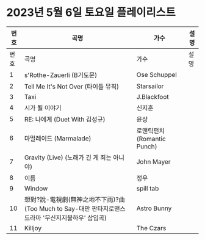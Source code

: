 # 2023년 5월 6일 토요일 플레이리스트

| 번호 | 곡명 | 가수 | 설명 |
|------|------|------|------|
| 번호 | 곡명 | 가수 | 설명 |
| 1 | s'Rothe-Zauerli (B기도문) | Ose Schuppel |  |
| 2 | Tell Me It's Not Over (타이틀 뮤직) | Starsailor |  |
| 3 | Taxi | J.Blackfoot |  |
| 4 | 시가 될 이야기 | 신지훈 |  |
| 5 | RE: 나에게 (Duet With 김성규) | 윤상 |  |
| 6 | 마멀레이드 (Marmalade) | 로맨틱펀치 (Romantic Punch) |  |
| 7 | Gravity (Live) (노래가 긴 게 죄는 아니야) | John Mayer |  |
| 8 | 이름 | 정우 |  |
| 9 | Window | spill tab |  |
| 10 | 想對?說-電視劇(無神之地不下雨)?曲 (Too Much to Say-대만 판타지로맨스 드라마 '무신지지불하우' 삽입곡) | Astro Bunny |  |
| 11 | Killjoy | The Czars |  |
